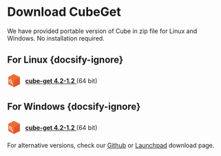 # Download CubeGet

We have provided portable version of Cube in zip file for Linux and Windows. No installation required.

## For Linux {docsify-ignore}

<div style="display:flex; align-items:center">
  <img src="_media/cubelogo.png" width="32" height="32"/>
  <div style="margin:10px">
    <a
    href="https://launchpad.net/cube-server/4.0/4-0.1/+download/cube-get_4.2-1.2_linux.zip">
      <strong>cube-get 4.2-1.2</strong>
    </a>
    (64 bit)
  </div>
</div>

## For Windows {docsify-ignore}

<div style="display:flex; align-items:center">
  <img src="_media/cubelogo.png" width="32" height="32"/>
  <div style="margin:10px">
    <a
    href="https://launchpad.net/cube-server/4.0/4-0.1/+download/cube-get_4.2-1.2_windows.zip">
      <strong>cube-get 4.2-1.2</strong>
    </a>
    (64 bit)
  </div>
</div>

For alternative versions, check our [Github](https://github.com/camicri/cube-get/releases) or [Launchpad](https://launchpad.net/cube-server/+download) download page.
